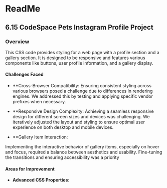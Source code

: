 
# ReadMe

## **6.15 CodeSpace Pets Instagram Profile Project**

### Overview
This CSS code provides styling for a web page with a profile section and a gallery section. It is designed to be responsive and features various components like buttons, user profile information, and a gallery display.

#### Challenges Faced

- **Cross-Browser Compatibility:
Ensuring consistent styling across various browsers posed a challenge due to differences in rendering engines. We addressed this by testing and applying specific vendor prefixes when necessary.

- **Responsive Design Complexity:
Achieving a seamless responsive design for different screen sizes and devices was challenging. We iteratively adjusted the layout and styling to ensure optimal user experience on both desktop and mobile devices.

- **Gallery Item Interaction:

Implementing the interactive behavior of gallery items, especially on hover and focus, required a balance between aesthetics and usability. Fine-tuning the transitions and ensuring accessibility was a priority

#### Areas for Improvement

- **Advanced CSS Properties**: 
